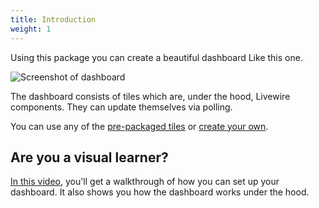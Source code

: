 ```yaml
---
title: Introduction
weight: 1
---
```


Using this package you can create a beautiful dashboard Like this one.

![Screenshot of dashboard](https://spatie.be/docs/laravel-dashboard/v2/images/dashboard.png)

The dashboard consists of tiles which are, under the hood, Livewire components. They can update themselves via polling. 

You can use any of the [pre-packaged tiles](/docs/laravel-dashboard/v2/adding-tiles/overview) or [create your own](/docs/laravel-dashboard/v2/adding-tiles/creating-your-own-tile).

## Are you a visual learner?

[In this video](https://spatie.be/courses/laravel-package-training/laravel-dashboard), you'll get a walkthrough of how you can set up your dashboard. It also shows you how the dashboard works under the hood.

